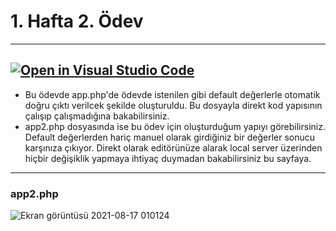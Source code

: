 # 1. Hafta 2. Ödev
-----------------------------------------------------------------------------------------------------------------------------
[![Open in Visual Studio Code](https://classroom.github.com/assets/open-in-vscode-f059dc9a6f8d3a56e377f745f24479a46679e63a5d9fe6f495e02850cd0d8118.svg)](https://classroom.github.com/online_ide?assignment_repo_id=5411029&assignment_repo_type=AssignmentRepo)
-----------------------------------------------------------------------------------------------------------------------------
* Bu ödevde app.php'de ödevde istenilen gibi default değerlerle otomatik doğru çıktı verilcek şekilde oluşturuldu. Bu dosyayla direkt kod yapısının çalışıp çalışmadığına bakabilirsiniz.
* app2.php dosyasında ise bu ödev için oluşturduğum yapıyı görebilirsiniz. Default değerlerden hariç manuel olarak girdiğiniz bir değerler sonucu karşınıza çıkıyor. Direkt olarak editörünüze alarak local server üzerinden hiçbir değişiklik yapmaya ihtiyaç duymadan bakabilirsiniz bu sayfaya.
-----------------------------------------------------------------------------------------------------------------------------
### app2.php
![Ekran görüntüsü 2021-08-17 010124](https://user-images.githubusercontent.com/73365934/129728281-e0249780-6fda-417a-a5d2-d6ceca61fcb7.png)
